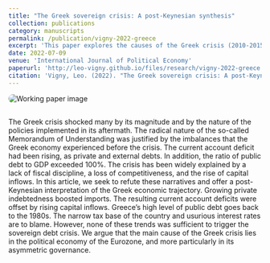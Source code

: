 ```yaml
---
title: "The Greek sovereign crisis: A post-Keynesian synthesis"
collection: publications
category: manuscripts
permalink: /publication/vigny-2022-greece
excerpt: 'This paper explores the causes of the Greek crisis (2010-2015).'
date: 2022-07-09
venue: 'International Journal of Political Economy'
paperurl: 'http://leo-vigny.github.io/files/research/vigny-2022-greece.pdf'
citation: 'Vigny, Leo. (2022). "The Greek sovereign crisis: A post-Keynesian synthesis."&quot; <i>International Journal of Political Economy 1</i>. 51(2), 151-169.'
---
```


<style>
  .responsive-container {
    display: flex;
    flex-wrap: wrap;
    align-items: flex-start;
    gap: 15px;
  }

  .responsive-container img {
    max-width: 100%;
    height: auto;
    border-radius: 10px;
    flex: 1 1 300px;
  }

  .responsive-text {
    flex: 2 1 300px;
  }

  @media (max-width: 768px) {
    .responsive-container {
      flex-direction: column;
    }
  }
</style>

<div class="responsive-container">
  <img src="https://leo-vigny.github.io/images/pic_greece.png" alt="Working paper image">
  <div class="responsive-text">
    <p>The Greek crisis shocked many by its magnitude and by the nature of the policies implemented in its aftermath. The radical nature of the so-called Memorandum of Understanding was justified by the imbalances that the Greek economy experienced before the crisis. The current account deficit had been rising, as private and external debts. In addition, the ratio of public debt to GDP exceeded 100%. The crisis has been widely explained by a lack of fiscal discipline, a loss of competitiveness, and the rise of capital inflows. In this article, we seek to refute these narratives and offer a post-Keynesian interpretation of the Greek economic trajectory. Growing private indebtedness boosted imports. The resulting current account deficits were offset by rising capital inflows. Greece’s high level of public debt goes back to the 1980s. The narrow tax base of the country and usurious interest rates are to blame. However, none of these trends was sufficient to trigger the sovereign debt crisis. We argue that the main cause of the Greek crisis lies in the political economy of the Eurozone, and more particularly in its asymmetric governance.</p>
  </div>
</div>
